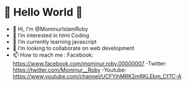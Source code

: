 # 👋 Hello World 💙
- 👋 Hi, I’m @MominurIslamRoby
- 👀 I’m interested in html Coding
- 🌱 I’m currently learning javascript
- 💞️ I’m looking to collaborate on web development
- 📫 How to reach me : Facebook: https://www.facebook.com/mominur.roby.00000007
-Twitter: https://twitter.com/Mominur__Roby
-Youtube: https://www.youtube.com/channel/UCFYihMRK2mRKLEbm_Cf7C-A 

<!---
MominurIslamRoby/MominurIslamRoby is a ✨ special ✨ repository because its `README.md` (this file) appears on your GitHub profile.
You can click the Preview link to take a look at your changes.
--->

